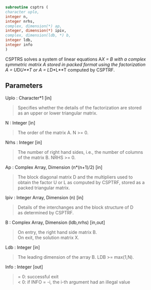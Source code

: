 ```fortran  
subroutine csptrs (  
character uplo,  
integer n,  
integer nrhs,  
complex, dimension(*) ap,  
integer, dimension(*) ipiv,  
complex, dimension(ldb, *) b,  
integer ldb,  
integer info  
)  
```  
  
CSPTRS solves a system of linear equations A*X = B with a complex  
symmetric matrix A stored in packed format using the factorization  
A = U*D*U**T or A = L*D*L**T computed by CSPTRF.  
  
## Parameters  
Uplo : Character*1 [in]  
> Specifies whether the details of the factorization are stored  
> as an upper or lower triangular matrix.  
  
N : Integer [in]  
> The order of the matrix A.  N >= 0.  
  
Nrhs : Integer [in]  
> The number of right hand sides, i.e., the number of columns  
> of the matrix B.  NRHS >= 0.  
  
Ap : Complex Array, Dimension (n*(n+1)/2) [in]  
> The block diagonal matrix D and the multipliers used to  
> obtain the factor U or L as computed by CSPTRF, stored as a  
> packed triangular matrix.  
  
Ipiv : Integer Array, Dimension (n) [in]  
> Details of the interchanges and the block structure of D  
> as determined by CSPTRF.  
  
B : Complex Array, Dimension (ldb,nrhs) [in,out]  
> On entry, the right hand side matrix B.  
> On exit, the solution matrix X.  
  
Ldb : Integer [in]  
> The leading dimension of the array B.  LDB >= max(1,N).  
  
Info : Integer [out]  
> = 0:  successful exit  
> < 0: if INFO = -i, the i-th argument had an illegal value  
  
